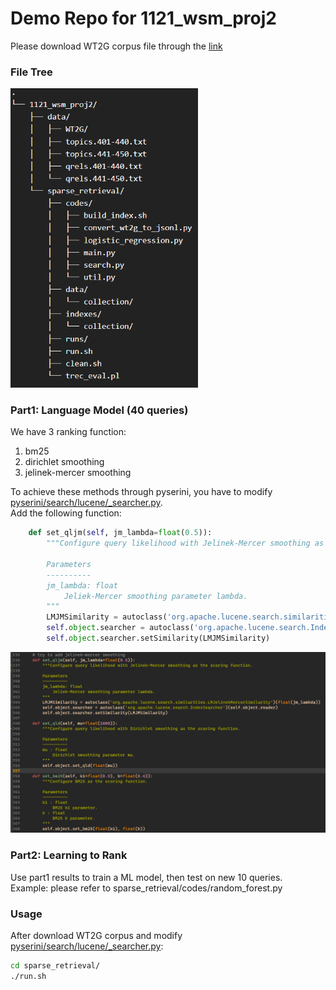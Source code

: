 # Demo Repo for 1121_wsm_proj2

Please download WT2G corpus file through the [link](https://drive.google.com/file/d/1EcWOzoftB1BXSntAlJlLC-2I6KY3AgyJ/view)  

### File Tree
<img src="img/file_tree.png" alt="file_tree" width="300"/>

### Part1: Language Model (40 queries)
We have 3 ranking function:  
1. bm25
2. dirichlet smoothing
3. jelinek-mercer smoothing

To achieve these methods through pyserini, you have to modify [pyserini/search/lucene/_searcher.py](https://github.com/castorini/pyserini/blob/master/pyserini/search/lucene/_searcher.py).  
Add the following function:  
```python
    def set_qljm(self, jm_lambda=float(0.5)):
        """Configure query likelihood with Jelinek-Mercer smoothing as the scoring function.
        
        Parameters
        ----------
        jm_lambda: float
            Jeliek-Mercer smoothing parameter lambda.
        """
        LMJMSimilarity = autoclass('org.apache.lucene.search.similarities.LMJelinekMercerSimilarity')(float(jm_lambda))
        self.object.searcher = autoclass('org.apache.lucene.search.IndexSearcher')(self.object.reader)
        self.object.searcher.setSimilarity(LMJMSimilarity)
```
![image info](img/qljm.png)

### Part2: Learning to Rank
Use part1 results to train a ML model, then test on new 10 queries.  
Example: please refer to sparse_retrieval/codes/random_forest.py

### Usage
After download WT2G corpus and modify [pyserini/search/lucene/_searcher.py](https://github.com/castorini/pyserini/blob/master/pyserini/search/lucene/_searcher.py):  

```bash
cd sparse_retrieval/
./run.sh
```
